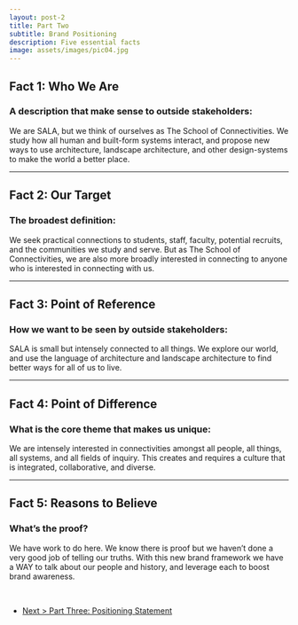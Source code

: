 ```yaml
---
layout: post-2
title: Part Two
subtitle: Brand Positioning
description: Five essential facts
image: assets/images/pic04.jpg
---
```


<h2>Fact 1: Who We Are</h2>
<h3>A description that make sense to outside stakeholders:</h3>

We are SALA, but we think of ourselves as The School of Connectivities. We study how all human and built-form systems interact, and propose new ways to use architecture, landscape architecture, and other design-systems to make the world a better place.

---

<h2>Fact 2: Our Target</h2>
<h3>The broadest definition:</h3>

We seek practical connections to students, staff, faculty, potential recruits, and the communities we study and serve. But as The School of Connectivities, we are also more broadly interested in connecting to anyone who is interested in connecting with us.

---

<h2>Fact 3: Point of Reference</h2>
<h3>How we want to be seen by outside stakeholders:</h3>

SALA is small but intensely connected to all things. We explore our world, and use the language of architecture and landscape architecture to find better ways for all of us to live.

---

<h2>Fact 4: Point of Difference</h2>
<h3>What is the core theme that makes us unique:</h3>

We are intensely interested in connectivities amongst all people, all things, all systems, and all fields of inquiry. This creates and requires a culture that is integrated, collaborative, and diverse.

---

<h2>Fact 5: Reasons to Believe</h2>
<h3>What’s the proof?</h3>

We have work to do here. We know there is proof but we haven’t done a very good job of telling our truths. With this new brand framework we have a WAY to talk about our people and history, and leverage each to boost brand awareness.

<br>

<ul class="actions">
	<li><a href="{{ "/2016/08/21/consequat.html" | prepend: site.baseurl }}" class="button special">Next > Part Three: Positioning Statement</a></li>
</ul>